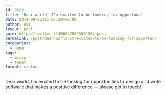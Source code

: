 ```yaml
---
id: 9622
title: 'Dear world, I’m excited to be looking for opportun…'
date: 2014-09-22T11:07:30+00:00
author: Avi
layout: post
guid: http://twitter-514068478090051584-post
permalink: /post/dear-world-im-excited-to-be-looking-for-opportun/
categories:
  - none
tags:
  - micro
  - tweet
format: status
---
```

Dear world, I’m excited to be looking for opportunities to design and write software that makes a positive difference — please get in touch!